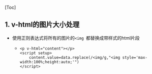 [Toc]

## 1. v-html的图片大小处理

- 使用正则表达式将所有的图片的`<img `都替换成带样式的html片段

  - ```vue
    <p v-html="content"></p>
    <script setup>
    	content.value=data.replace(/<img/g,"<img style='max-width:100%;height:auto;'")
    </script>
    ```





